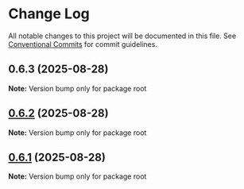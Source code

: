 # Change Log

All notable changes to this project will be documented in this file.
See [Conventional Commits](https://conventionalcommits.org) for commit guidelines.

## 0.6.3 (2025-08-28)

**Note:** Version bump only for package root





## [0.6.2](https://github.com/EBEN4REAL/monorepo-workflows/compare/v0.6.1...v0.6.2) (2025-08-28)

**Note:** Version bump only for package root





## [0.6.1](https://github.com/EBEN4REAL/monorepo-workflows/compare/v0.6.0...v0.6.1) (2025-08-28)

**Note:** Version bump only for package root
